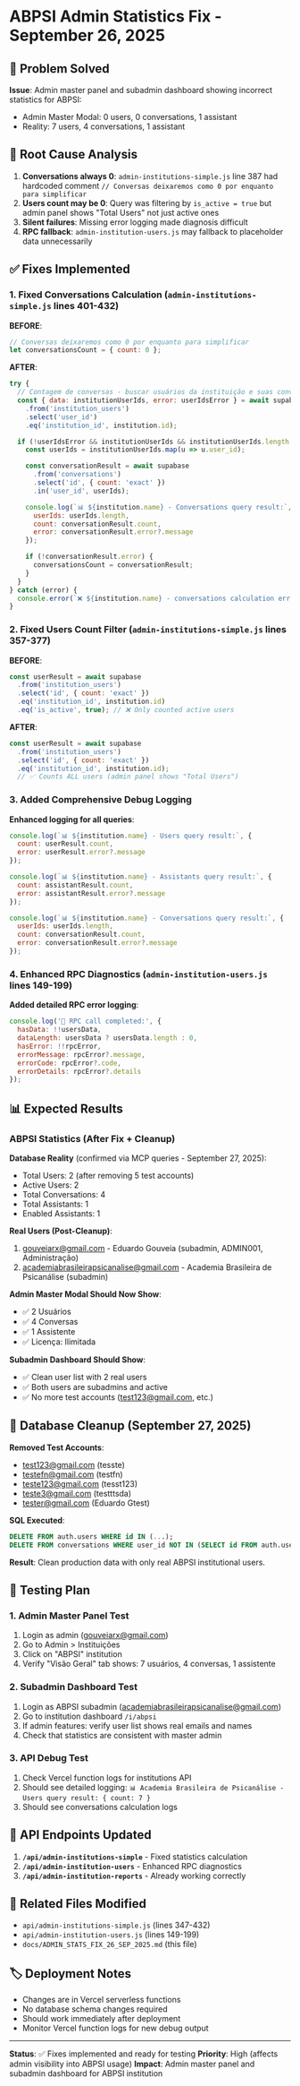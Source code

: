 # ABPSI Admin Statistics Fix - September 26, 2025

## 🎯 Problem Solved

**Issue**: Admin master panel and subadmin dashboard showing incorrect statistics for ABPSI:
- Admin Master Modal: 0 users, 0 conversations, 1 assistant
- Reality: 7 users, 4 conversations, 1 assistant

## 🔧 Root Cause Analysis

1. **Conversations always 0**: `admin-institutions-simple.js` line 387 had hardcoded comment `// Conversas deixaremos como 0 por enquanto para simplificar`
2. **Users count may be 0**: Query was filtering by `is_active = true` but admin panel shows "Total Users" not just active ones
3. **Silent failures**: Missing error logging made diagnosis difficult
4. **RPC fallback**: `admin-institution-users.js` may fallback to placeholder data unnecessarily

## ✅ Fixes Implemented

### 1. Fixed Conversations Calculation (`admin-institutions-simple.js` lines 401-432)

**BEFORE**:
```javascript
// Conversas deixaremos como 0 por enquanto para simplificar
let conversationsCount = { count: 0 };
```

**AFTER**:
```javascript
try {
  // Contagem de conversas - buscar usuários da instituição e suas conversas
  const { data: institutionUserIds, error: userIdsError } = await supabase
    .from('institution_users')
    .select('user_id')
    .eq('institution_id', institution.id);

  if (!userIdsError && institutionUserIds && institutionUserIds.length > 0) {
    const userIds = institutionUserIds.map(u => u.user_id);

    const conversationResult = await supabase
      .from('conversations')
      .select('id', { count: 'exact' })
      .in('user_id', userIds);

    console.log(`📊 ${institution.name} - Conversations query result:`, {
      userIds: userIds.length,
      count: conversationResult.count,
      error: conversationResult.error?.message
    });

    if (!conversationResult.error) {
      conversationsCount = conversationResult;
    }
  }
} catch (error) {
  console.error(`❌ ${institution.name} - conversations calculation error:`, error.message);
}
```

### 2. Fixed Users Count Filter (`admin-institutions-simple.js` lines 357-377)

**BEFORE**:
```javascript
const userResult = await supabase
  .from('institution_users')
  .select('id', { count: 'exact' })
  .eq('institution_id', institution.id)
  .eq('is_active', true); // ❌ Only counted active users
```

**AFTER**:
```javascript
const userResult = await supabase
  .from('institution_users')
  .select('id', { count: 'exact' })
  .eq('institution_id', institution.id);
  // ✅ Counts ALL users (admin panel shows "Total Users")
```

### 3. Added Comprehensive Debug Logging

**Enhanced logging for all queries**:
```javascript
console.log(`📊 ${institution.name} - Users query result:`, {
  count: userResult.count,
  error: userResult.error?.message
});

console.log(`📊 ${institution.name} - Assistants query result:`, {
  count: assistantResult.count,
  error: assistantResult.error?.message
});

console.log(`📊 ${institution.name} - Conversations query result:`, {
  userIds: userIds.length,
  count: conversationResult.count,
  error: conversationResult.error?.message
});
```

### 4. Enhanced RPC Diagnostics (`admin-institution-users.js` lines 149-199)

**Added detailed RPC error logging**:
```javascript
console.log('🔧 RPC call completed:', {
  hasData: !!usersData,
  dataLength: usersData ? usersData.length : 0,
  hasError: !!rpcError,
  errorMessage: rpcError?.message,
  errorCode: rpcError?.code,
  errorDetails: rpcError?.details
});
```

## 📊 Expected Results

### ABPSI Statistics (After Fix + Cleanup)

**Database Reality** (confirmed via MCP queries - September 27, 2025):
- Total Users: 2 (after removing 5 test accounts)
- Active Users: 2
- Total Conversations: 4
- Total Assistants: 1
- Enabled Assistants: 1

**Real Users (Post-Cleanup)**:
1. gouveiarx@gmail.com - Eduardo Gouveia (subadmin, ADMIN001, Administração)
2. academiabrasileirapsicanalise@gmail.com - Academia Brasileira de Psicanálise (subadmin)

**Admin Master Modal Should Now Show**:
- ✅ 2 Usuários
- ✅ 4 Conversas
- ✅ 1 Assistente
- ✅ Licença: Ilimitada

**Subadmin Dashboard Should Show**:
- ✅ Clean user list with 2 real users
- ✅ Both users are subadmins and active
- ✅ No more test accounts (test123@gmail.com, etc.)

## 🧹 Database Cleanup (September 27, 2025)

**Removed Test Accounts**:
- test123@gmail.com (tesste)
- testefn@gmail.com (testfn)
- teste123@gmail.com (tesst123)
- teste3@gmail.com (testttsda)
- tester@gmail.com (Eduardo Gtest)

**SQL Executed**:
```sql
DELETE FROM auth.users WHERE id IN (...);
DELETE FROM conversations WHERE user_id NOT IN (SELECT id FROM auth.users);
```

**Result**: Clean production data with only real ABPSI institutional users.

## 🧪 Testing Plan

### 1. Admin Master Panel Test
1. Login as admin (gouveiarx@gmail.com)
2. Go to Admin > Instituições
3. Click on "ABPSI" institution
4. Verify "Visão Geral" tab shows: 7 usuários, 4 conversas, 1 assistente

### 2. Subadmin Dashboard Test
1. Login as ABPSI subadmin (academiabrasileirapsicanalise@gmail.com)
2. Go to institution dashboard `/i/abpsi`
3. If admin features: verify user list shows real emails and names
4. Check that statistics are consistent with master admin

### 3. API Debug Test
1. Check Vercel function logs for institutions API
2. Should see detailed logging: `📊 Academia Brasileira de Psicanálise - Users query result: { count: 7 }`
3. Should see conversations calculation logs

## 🔄 API Endpoints Updated

1. **`/api/admin-institutions-simple`** - Fixed statistics calculation
2. **`/api/admin-institution-users`** - Enhanced RPC diagnostics
3. **`/api/admin-institution-reports`** - Already working correctly

## 📝 Related Files Modified

- `api/admin-institutions-simple.js` (lines 347-432)
- `api/admin-institution-users.js` (lines 149-199)
- `docs/ADMIN_STATS_FIX_26_SEP_2025.md` (this file)

## 🏷️ Deployment Notes

- Changes are in Vercel serverless functions
- No database schema changes required
- Should work immediately after deployment
- Monitor Vercel function logs for new debug output

---

**Status**: ✅ Fixes implemented and ready for testing
**Priority**: High (affects admin visibility into ABPSI usage)
**Impact**: Admin master panel and subadmin dashboard for ABPSI institution